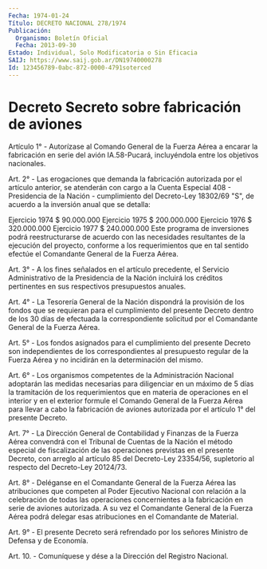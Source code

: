 ```yaml
---
Fecha: 1974-01-24
Título: DECRETO NACIONAL 278/1974
Publicación:
  Organismo: Boletín Oficial
  Fecha: 2013-09-30
Estado: Individual, Solo Modificatoria o Sin Eficacia
SAIJ: https://www.saij.gob.ar/DN19740000278
Id: 123456789-0abc-872-0000-4791soterced
---
```

# Decreto Secreto sobre fabricación de aviones

<a id="1"></a>
Artículo 1° - Autorízase al Comando General de la Fuerza Aérea a encarar la fabricación en serie del avión IA.58-Pucará, incluyéndola entre los objetivos nacionales.

<a id="2"></a>
Art. 2° - Las erogaciones que demanda la fabricación autorizada por el artículo anterior, se atenderán con cargo a la Cuenta Especial 408 - Presidencia de la Nación - cumplimiento del  Decreto-Ley 18302/69 "S", de acuerdo a la inversión anual que se detalla:

Ejercicio 1974 $ 90.000.000 Ejercicio 1975 $ 200.000.000  Ejercicio 1976 $ 320.000.000  Ejercicio 1977 $ 240.000.000  Este programa de inversiones podrá reestructurarse de acuerdo con las necesidades resultantes de la ejecución del proyecto, conforme a los requerimientos que en tal sentido efectúe el Comandante General de la Fuerza Aérea.

<a id="3"></a>
Art. 3° - A los fines señalados en el artículo precedente, el Servicio Administrativo de la Presidencia de la Nación incluirá los créditos pertinentes en sus respectivos presupuestos anuales.

<a id="4"></a>
Art. 4° - La Tesorería General de la Nación dispondrá la provisión de los fondos que se requieran para el cumplimiento del presente Decreto dentro de los 30 días de efectuada la correspondiente solicitud por el Comandante General de la Fuerza Aérea.

<a id="5"></a>
Art. 5° - Los fondos asignados para el cumplimiento del presente     Decreto son independientes de los correspondientes al presupuesto regular de la Fuerza Aérea y no incidirán en la determinación del mismo.

<a id="6"></a>
Art. 6° - Los organismos competentes de la Administración Nacional adoptarán las medidas necesarias para diligenciar en un máximo de 5 días la tramitación de los requerimientos que en materia de operaciones en el interior y en el exterior formule el Comando General de la Fuerza Aérea para llevar a cabo la fabricación de aviones autorizada por el artículo 1° del presente    Decreto.

<a id="7"></a>
Art. 7° - La Dirección General de Contabilidad y Finanzas de la Fuerza Aérea convendrá con el Tribunal de Cuentas de la Nación el método especial de fiscalización de las operaciones previstas en el presente Decreto, con arreglo al artículo 85 del Decreto-Ley 23354/56, supletorio al respecto del Decreto-Ley 20124/73.

<a id="8"></a>
Art. 8° - Deléganse en el Comandante General de la Fuerza Aérea las atribuciones que competen al Poder Ejecutivo Nacional con relación a la celebración de todas las operaciones concernientes a la fabricación en serie de aviones autorizada. A su vez el Comandante General de la Fuerza Aérea podrá delegar esas atribuciones en el Comandante de Material.

<a id="9"></a>
Art. 9° - El presente Decreto será refrendado por los señores Ministro de Defensa y de Economía.

<a id="10"></a>
Art. 10. - Comuníquese y dése a la Dirección del Registro Nacional.